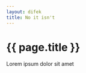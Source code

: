 ```yaml
---
layout: difek
title: No it isn't
---
```


{{ page.title }}
================

Lorem ipsum dolor sit amet
